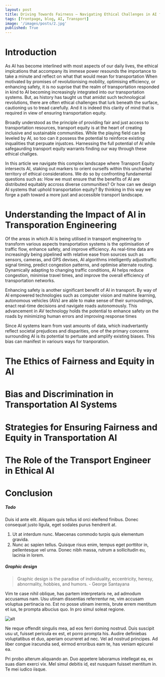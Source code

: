```yaml
---
layout: post
title: Driving Towards Fairness — Navigating Ethical Challenges in AI for Transportation Equity.
tags: [frontpage, blog, AI, Transport]
image: '/images/posts/2.jpg'
published: True
---
```


# Introduction
As AI has become interlined with most aspects of our daily lives, the ethical implcations that accompany its immese power resounds the importance to take a minute and reflect on what that would mean for transportation When motivated by promises of revolutionising mobility, optimising efficiency, or enhancing safety, it is no suprise that the realm of transportation responded in kind to AI becoming increasingly integrated into our transportation systems. But, as history has taught us that amidst such technological revolutions, there are often ethical challenges that lurk beneath the surface, cautioning us to tread carefully. And it is indeed this clarity of mind that is required in view of ensuring transportation equity.

Broadly understood as the principle of providing fair and just access to transportation resources, transport equity is at the heart of creating inclusive and sustainable communities. While the playing field can be leveled by AI, so too can it possess the potential to reinforce existing inqualities that perpuate injustces. Harnessing the full potential of AI while safegaurding transport equity warrants finding our way through these ethical challges. 

In this article we navigate this complex landscape where Transport Equity intersects AI, staking out markers to orient ourselfs within this uncharted territory of ethical considerations. We do so by confronting fundamental questions such as: How we must ensure that the benefits of AI are distributed equitably accross diverse communities? Or how can we design AI systems that uphold transportation equity? By thinking in this way we forge a path toward a more just and accessible transport landscape.

# Understanding the Impact of AI in Transporation Engineering
Of the areas in which AI is being utilised in transport engineering to transform various aspects transportation systems is the optimisation of traffic flow, enhance safety, and improve efficiency. As real-time data are increasingly being pipelined with relative ease from sources such as sensors, cameras, and GPS devises, AI algorithms intelligently adjusttraffic signal timing, predict congestion patterns, and optimise alternate routing. Dynamically adapting to changing traffic conditions, AI helps reduce congestion, minimise travel times, and improve the overall efficiency of transportation networks.

Enhancing safety is another significant benefit of AI in transport. By way of AI empowered technologies such as computer vision and mahine learning, autonomous vehicles (AVs) are able to make sense of their surroundings, enact real-time decisions and navigate roads autonomously. This advancement in AV technology holds the potential to enhance safety on the roads by minimizing human errors and improving response times


Since AI systems learn from vast amounts of data, which inadvertantly reflect societal prejudices and disparities, one of the primary concerns surrounding AI is its potential to pertuate and amplify existing biases. This bias can manifest in variours ways for tranporation.

# The Ethics of Fairness and Equity in AI

# Bias and Discrimination in Transportation AI Systems

# Strategies for Ensuring Fairness and Equity in Transportation AI 

# The Role of the Transport Engineer in Ethical AI

# Conclusion

##### Todo

Duis id ante elit. Aliquam quis tellus id orci eleifend finibus. Donec consequat justo ligula, eget sodales purus hendrerit at.

1. Ut at interdum nunc. Maecenas commodo turpis quis elementum gravida.
2. Nunc ac sapien tellus. Quisque risus enim, tempus eget porttitor in, pellentesque vel urna.
    Donec nibh massa, rutrum a sollicitudin eu,
lacinia in lorem.

##### Graphic design

> Graphic design is the paradise of individuality, eccentricity, heresy, abnormality, hobbies, and humors. - George Santayana

Vim te case nihil oblique, has partem interpretaris ne, ad admodum accusamus nam. Usu utinam dissentias referrentur ne, vim accusam voluptua pertinacia no. Est no posse utinam inermis, brute errem mentitum et ius, te prompta albucius quo. In pro simul soleat regione.

![alt](https://static.pexels.com/photos/6454/nature-flowers-summer-branches-large.jpg)

Ne reque offendit singulis mea, ad eos ferri doming nostrud. Duis suscipit usu ut, fuisset pericula ex est, et porro prompta his. Audire definiebas voluptatibus et duo, aperiam ocurreret ad nec. Vel ad nostrud principes. Ad liber congue iracundia sed, eirmod erroribus eam te, has veniam epicurei ea.

Pri probo alterum aliquando an. Duo appetere laboramus intellegat ea, ex suas diam exerci vix. Mel simul debitis id, est nusquam fuisset mentitum in. Te mei iudico iisque.
